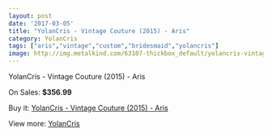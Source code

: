 ```yaml
---
layout: post
date: '2017-03-05'
title: "YolanCris - Vintage Couture (2015) - Aris"
category: YolanCris
tags: ["aris","vintage","custom","bridesmaid","yolancris"]
image: http://img.metalkind.com/63107-thickbox_default/yolancris-vintage-couture-2015-aris.jpg
---
```

YolanCris - Vintage Couture (2015) - Aris

On Sales: **$356.99**
<a href="https://www.metalkind.com/en/yolancris/16561-yolancris-vintage-couture-2015-aris.html"><amp-img layout="responsive" width="600" height="600" src="//img.metalkind.com/63107-thickbox_default/yolancris-vintage-couture-2015-aris.jpg" alt="YolanCris - Vintage Couture (2015) - Aris 0" /></a>
<a href="https://www.metalkind.com/en/yolancris/16561-yolancris-vintage-couture-2015-aris.html"><amp-img layout="responsive" width="600" height="600" src="//img.metalkind.com/63108-thickbox_default/yolancris-vintage-couture-2015-aris.jpg" alt="YolanCris - Vintage Couture (2015) - Aris 1" /></a>
<a href="https://www.metalkind.com/en/yolancris/16561-yolancris-vintage-couture-2015-aris.html"><amp-img layout="responsive" width="600" height="600" src="//img.metalkind.com/63109-thickbox_default/yolancris-vintage-couture-2015-aris.jpg" alt="YolanCris - Vintage Couture (2015) - Aris 2" /></a>

Buy it: [YolanCris - Vintage Couture (2015) - Aris](https://www.metalkind.com/en/yolancris/16561-yolancris-vintage-couture-2015-aris.html "YolanCris - Vintage Couture (2015) - Aris")

View more: [YolanCris](https://www.metalkind.com/en/204-yolancris "YolanCris")